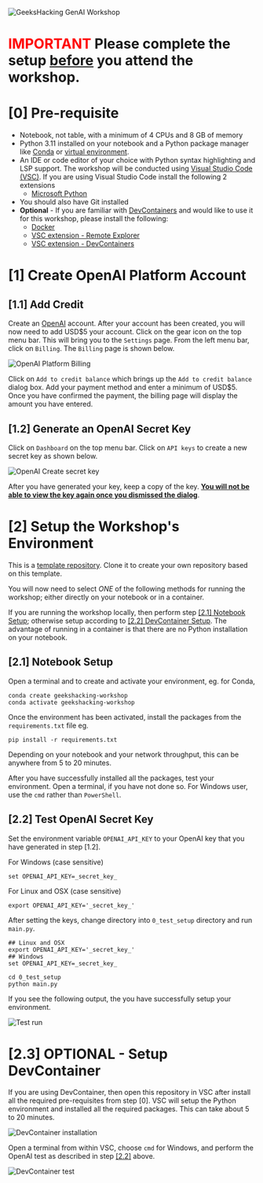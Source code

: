 ![GeeksHacking GenAI Workshop](images/workshop_image.jpeg)

# <font color="red">__IMPORTANT__</font> Please complete the setup <ins>before</ins> you attend the workshop.

# [0] Pre-requisite

- Notebook, not table, with a minimum of 4 CPUs and 8 GB of memory
- Python 3.11 installed on your notebook and a Python package manager like [Conda](https://docs.conda.io/en/latest/) or [virtual environment](https://docs.python.org/3/library/venv.html).
- An IDE or code editor of your choice with Python syntax highlighting and LSP support. The workshop will be conducted using [Visual Studio Code (VSC)](https://code.visualstudio.com/download). If you are using Visual Studio Code install the following 2 extensions
  - [Microsoft Python](https://marketplace.visualstudio.com/items?itemName=ms-python.python)
- You should also have Git installed
- **Optional** - If you are familiar with [DevContainers](https://code.visualstudio.com/docs/devcontainers/containers) and would like to use it for this workshop, please install the following:
  - [Docker](https://docs.docker.com/engine/install/)
  - [VSC extension - Remote Explorer](https://marketplace.visualstudio.com/items?itemName=ms-vscode.remote-explorer)
  - [VSC extension - DevContainers](https://marketplace.visualstudio.com/items?itemName=ms-vscode-remote.remote-containers)

# [1] Create OpenAI Platform Account

## [1.1] Add Credit 
Create an [OpenAI](https://platform.openai.com) account. After your account has been created, you will now need to add USD$5 your account. Click on the gear icon on the top menu bar. This will bring you to the `Settings` page. From the left menu bar, click on `Billing`. The `Billing` page is shown below.

![OpenAI Platform Billing](images/openai_0.png)

Click on `Add to credit balance` which brings up the `Add to credit balance` dialog box. Add your payment method and enter a minimum of USD$5. Once you have confirmed the payment, the billing page will display the amount you have entered.

## [1.2] Generate an OpenAI Secret Key
Click on `Dashboard` on the top menu bar. Click on `API keys` to create a new secret key as shown below. 

![OpenAI Create secret key](images/openai_2.png)

After you have generated your key, keep a copy of the key. <ins><strong>You will not be able to view the key again once you dismissed the dialog</strong></ins>.


# [2] Setup the Workshop's Environment

This is a [template repository](https://docs.github.com/en/repositories/creating-and-managing-repositories/creating-a-template-repository). Clone it to create your own repository based on this template.

You will now need to select _ONE_ of the following methods for running the workshop; either directly on your notebook or in a container. 

If you are running the workshop locally, then perform step [[2.1] Notebook Setup](#local); otherwise setup according to [[2.2] DevContainer Setup](#devcontainer).  The advantage of running in a container is that there are no Python installation on your notebook.


## <a id="local"></a>[2.1] Notebook Setup


Open a terminal and to create and activate your environment, eg. for Conda, 

```
conda create geekshacking-workshop
conda activate geekshacking-workshop 
```

Once the environment has been activated, install the packages from the `requirements.txt` file eg. 

```
pip install -r requirements.txt
```

Depending on your notebook and your network throughput, this can be anywhere from 5 to 20 minutes.

After you have successfully installed all the packages, test your environment. Open a terminal, if you have not done so. For Windows user, use the `cmd` rather than `PowerShell`. 

## <a id="test"></a>[2.2] Test OpenAI Secret Key
Set the environment variable `OPENAI_API_KEY` to your OpenAI key that you have generated in step [1.2].

For Windows (case sensitive)
```
set OPENAI_API_KEY=_secret_key_
```

For Linux and OSX (case sensitive)
```
export OPENAI_API_KEY='_secret_key_'
```

After setting the keys, change directory into `0_test_setup` directory and run `main.py`.
```
## Linux and OSX
export OPENAI_API_KEY='_secret_key_'
## Windows
set OPENAI_API_KEY=_secret_key_

cd 0_test_setup
python main.py
```

If you see the following output, the you have successfully setup your environment.

![Test run](images/openai_3.png)

# <a id="devcontainer"></a>[2.3] OPTIONAL - Setup DevContainer

If you are using DevContainer, then open this repository in VSC after install all the required pre-requisites from step [0]. VSC will setup the Python environment and installed all the required packages. This can take about 5 to 20 minutes.

![DevContainer installation](images/devcontainer_0.png)

Open a terminal from within VSC, choose `cmd` for Windows, and perform the OpenAI test as described in step [[2.2]](#test) above.

![DevContainer test](images/devcontainer_1.png)


